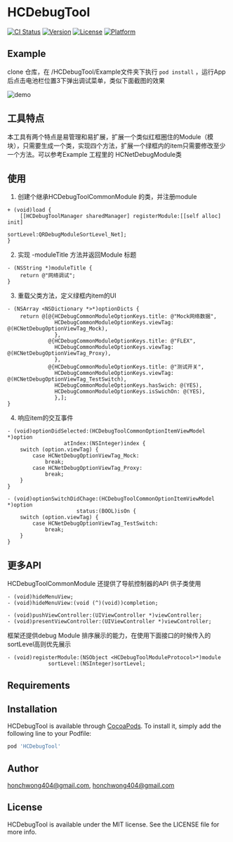 # HCDebugTool

[![CI Status](https://img.shields.io/travis/honchwong404@gmail.com/HCDebugTool.svg?style=flat)](https://travis-ci.org/honchwong404@gmail.com/HCDebugTool)
[![Version](https://img.shields.io/cocoapods/v/HCDebugTool.svg?style=flat)](https://cocoapods.org/pods/HCDebugTool)
[![License](https://img.shields.io/cocoapods/l/HCDebugTool.svg?style=flat)](https://cocoapods.org/pods/HCDebugTool)
[![Platform](https://img.shields.io/cocoapods/p/HCDebugTool.svg?style=flat)](https://cocoapods.org/pods/HCDebugTool)

## Example

clone 仓库，在 /HCDebugTool/Example文件夹下执行 `pod install` ，运行App 后点击电池栏位置3下弹出调试菜单，类似下面截图的效果

![demo](http://m.qpic.cn/psb?/V10JaO4w40EHz4/LsexZv6Mw.iXuq*JbQYLfwpO*z8s5be8fNsMCXLfoNU!/b/dFIBAAAAAAAA&bo=dwHZAgAAAAADB48!&rf=viewer_4)

## 工具特点

本工具有两个特点是易管理和易扩展，扩展一个类似红框圈住的Module（模块），只需要生成一个类，实现四个方法，扩展一个绿框内的item只需要修改至少一个方法。可以参考Example 工程里的 HCNetDebugModule类

## 使用

1. 创建个继承HCDebugToolCommonModule 的类，并注册module


```objc
+ (void)load {
    [[HCDebugToolManager sharedManager] registerModule:[[self alloc] init]
                                             sortLevel:QRDebugModuleSortLevel_Net];
}
``` 

2. 实现 -moduleTitle 方法并返回Module 标题

```objc
- (NSString *)moduleTitle {
    return @"网络调试";
}
```

3. 重载父类方法，定义绿框内item的UI

```objc
- (NSArray <NSDictionary *>*)optionDicts {
    return @[@{HCDebugCommonModuleOptionKeys.title: @"Mock网络数据",
               HCDebugCommonModuleOptionKeys.viewTag: @(HCNetDebugOptionViewTag_Mock),
               },
             @{HCDebugCommonModuleOptionKeys.title: @"FLEX",
               HCDebugCommonModuleOptionKeys.viewTag: @(HCNetDebugOptionViewTag_Proxy),
               },
             @{HCDebugCommonModuleOptionKeys.title: @"测试开关",
               HCDebugCommonModuleOptionKeys.viewTag: @(HCNetDebugOptionViewTag_TestSwitch),
               HCDebugCommonModuleOptionKeys.hasSwich: @(YES),
               HCDebugCommonModuleOptionKeys.isSwichOn: @(YES),
               },];
}
```

4. 响应item的交互事件 

```objc
- (void)optionDidSelected:(HCDebugToolCommonOptionItemViewModel *)option
                  atIndex:(NSInteger)index {
    switch (option.viewTag) {
        case HCNetDebugOptionViewTag_Mock:
            break;
        case HCNetDebugOptionViewTag_Proxy:
            break;
    }
}

- (void)optionSwitchDidChage:(HCDebugToolCommonOptionItemViewModel *)option
                      status:(BOOL)isOn {
    switch (option.viewTag) {
        case HCNetDebugOptionViewTag_TestSwitch:
            break;
    }
}
```

## 更多API

HCDebugToolCommonModule 还提供了导航控制器的API 供子类使用

```
- (void)hideMenuView;
- (void)hideMenuView:(void (^)(void))completion;

- (void)pushViewController:(UIViewController *)viewController;
- (void)presentViewController:(UIViewController *)viewController;
```

框架还提供debug Module 排序展示的能力，在使用下面接口的时候传入的sortLevel高则优先展示

```
- (void)registerModule:(NSObject <HCDebugToolModuleProtocol>*)module
             sortLevel:(NSInteger)sortLevel;
```

## Requirements

## Installation

HCDebugTool is available through [CocoaPods](https://cocoapods.org). To install
it, simply add the following line to your Podfile:

```ruby
pod 'HCDebugTool'
```

## Author

honchwong404@gmail.com, honchwong404@gmail.com

## License

HCDebugTool is available under the MIT license. See the LICENSE file for more info.
